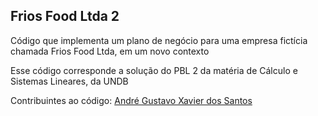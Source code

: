 ## Frios Food Ltda 2

Código que implementa um plano de negócio para uma empresa fictícia chamada Frios Food Ltda, em um novo contexto

Esse código corresponde a solução do PBL 2 da matéria de Cálculo e Sistemas Lineares, da UNDB

Contribuintes ao código: [André Gustavo Xavier dos Santos](https://github.com/andregustavoxs)